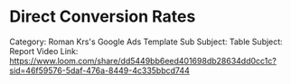 # Direct Conversion Rates

Category: Roman Krs's Google Ads Template
Sub Subject: Table
Subject: Report
Video Link: https://www.loom.com/share/dd5449bb6eed401698db28634dd0cc1c?sid=46f59576-5daf-476a-8449-4c335bbcd744